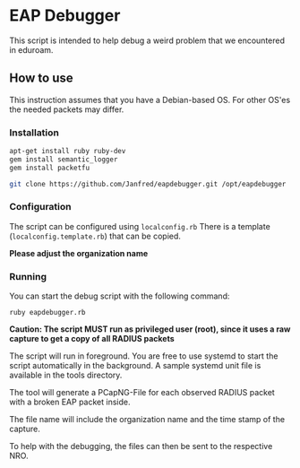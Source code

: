 # EAP Debugger

This script is intended to help debug a weird problem that we encountered in eduroam.

## How to use

This instruction assumes that you have a Debian-based OS.
For other OS'es the needed packets may differ.

### Installation

```bash
apt-get install ruby ruby-dev
gem install semantic_logger
gem install packetfu

git clone https://github.com/Janfred/eapdebugger.git /opt/eapdebugger
```

### Configuration

The script can be configured using `localconfig.rb`
There is a template (`localconfig.template.rb`) that can be copied.

**Please adjust the organization name**

### Running

You can start the debug script with the following command:
```
ruby eapdebugger.rb
```

**Caution: The script MUST run as privileged user (root), since it uses a raw capture to get a copy of all RADIUS packets**

The script will run in foreground. You are free to use systemd to start the script automatically in the background. A sample systemd unit file is available in the tools directory.

The tool will generate a PCapNG-File for each observed RADIUS packet with a broken EAP packet inside.

The file name will include the organization name and the time stamp of the capture.

To help with the debugging, the files can then be sent to the respective NRO.
